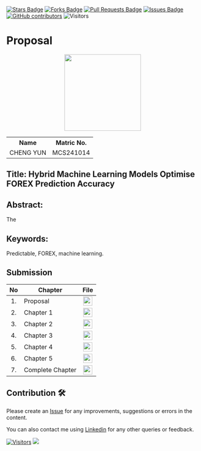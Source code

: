 <a href="https://github.com/drshahizan/research-design/stargazers"><img src="https://img.shields.io/github/stars/drshahizan/research-design" alt="Stars Badge"/></a>
<a href="https://github.com/drshahizan/research-design/network/members"><img src="https://img.shields.io/github/forks/drshahizan/research-design" alt="Forks Badge"/></a>
<a href="https://github.com/drshahizan/research-design/pulls"><img src="https://img.shields.io/github/issues-pr/drshahizan/research-design" alt="Pull Requests Badge"/></a>
<a href="https://github.com/drshahizan/research-design"><img src="https://img.shields.io/github/issues/drshahizan/research-design" alt="Issues Badge"/></a>
<a href="https://github.com/drshahizan/research-design/graphs/contributors"><img alt="GitHub contributors" src="https://img.shields.io/github/contributors/drshahizan/research-design?color=2b9348"></a>
![Visitors](https://api.visitorbadge.io/api/visitors?path=https%3A%2F%2Fgithub.com%2Fdrshahizan%2BDM&labelColor=%23d9e3f0&countColor=%23697689&style=flat)


# Proposal

<p align="center">
  <img height="200px" src="https://github.com/drshahizan/research-design/blob/main/proposal/proposal24251/Cheng%20Yun/Image/image.png" />
</p>

<table align="center">
  <tr>
    <th>Name</th>
    <th>Matric No.</th>
  </tr>
  <tr>
    <td>CHENG YUN</td>
    <td>MCS241014</td>
  </tr>

</table>

## Title: Hybrid Machine Learning Models Optimise FOREX Prediction Accuracy

## Abstract:
The 

## Keywords: 
Predictable, FOREX, machine learning.

## Submission

| No  | Chapter     |                                                 File |
| :-: | ---------- | :---------------------------------------------------------------------------------------------------: |
|  1.  | Proposal | <a href="./Proposal/"><img src="https://github.com/drshahizan/research-design/blob/main/images/pdf.svg" width="24px" height="24px"></a> |
|  2.  | Chapter 1 | <a href="./chapter1/"><img src="https://github.com/drshahizan/research-design/blob/main/images/pdf.svg" width="24px" height="24px"></a> |
|  3.  | Chapter 2 | <a href="./chapter2/"><img src="https://github.com/drshahizan/research-design/blob/main/images/pdf.svg" width="24px" height="24px"></a> |
|  4.  | Chapter 3 | <a href="./chapter3/"><img src="https://github.com/drshahizan/research-design/blob/main/images/pdf.svg" width="24px" height="24px"></a> |
|  5.  | Chapter 4 | <a href="./chapter4/"><img src="https://github.com/drshahizan/research-design/blob/main/images/pdf.svg" width="24px" height="24px"></a> |
|  6.  | Chapter 5 | <a href="./chapter5/"><img src="https://github.com/drshahizan/research-design/blob/main/images/pdf.svg" width="24px" height="24px"></a> |
|  7.  | Complete Chapter | <a href="./chapter5/"><img src="https://github.com/drshahizan/research-design/blob/main/images/pdf.svg" width="24px" height="24px"></a> |


## Contribution 🛠️

Please create an [Issue](https://github.com/Andres-1996-Matthews/special-topic-data-engineering/issues) for any improvements, suggestions or errors in the content.

You can also contact me using [Linkedin](https://www.linkedin.com/in/yun-cheng-72b02433a/) for any other queries or feedback.

[![Visitors](https://api.visitorbadge.io/api/visitors?path=https%3A%2F%2Fgithub.com%2FdrshAndres-1996-Matthewsahizan&labelColor=%23697689&countColor=%23555555&style=plastic)](https://visitorbadge.io/status?path=https%3A%2F%2Fgithub.com%Andres-1996-Matthews)
![](https://hit.yhype.me/github/profile?user_id=81284918)


